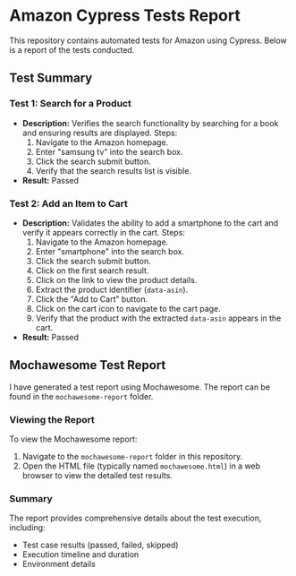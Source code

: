 # Amazon Cypress Tests Report

This repository contains automated tests for Amazon using Cypress. Below is a report of the tests conducted.

## Test Summary

### Test 1: Search for a Product

- **Description:** Verifies the search functionality by searching for a book and ensuring results are displayed.
  Steps:
  1. Navigate to the Amazon homepage.
  2. Enter "samsung tv" into the search box.
  3. Click the search submit button.
  4. Verify that the search results list is visible.
- **Result:** Passed

### Test 2: Add an Item to Cart

- **Description:** Validates the ability to add a smartphone to the cart and verify it appears correctly in the cart.
  Steps:
  1. Navigate to the Amazon homepage.
  2. Enter "smartphone" into the search box.
  3. Click the search submit button.
  4. Click on the first search result.
  5. Click on the link to view the product details.
  6. Extract the product identifier (`data-asin`).
  7. Click the "Add to Cart" button.
  8. Click on the cart icon to navigate to the cart page.
  9. Verify that the product with the extracted `data-asin` appears in the cart.
- **Result:** Passed

## Mochawesome Test Report

I have generated a test report using Mochawesome. The report can be found in the `mochawesome-report` folder.

### Viewing the Report

To view the Mochawesome report:

1. Navigate to the `mochawesome-report` folder in this repository.
2. Open the HTML file (typically named `mochawesome.html`) in a web browser to view the detailed test results.

### Summary

The report provides comprehensive details about the test execution, including:

- Test case results (passed, failed, skipped)
- Execution timeline and duration
- Environment details
